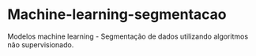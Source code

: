 # Machine-learning-segmentacao
Modelos machine learning - Segmentação de dados utilizando algoritmos não supervisionado.
